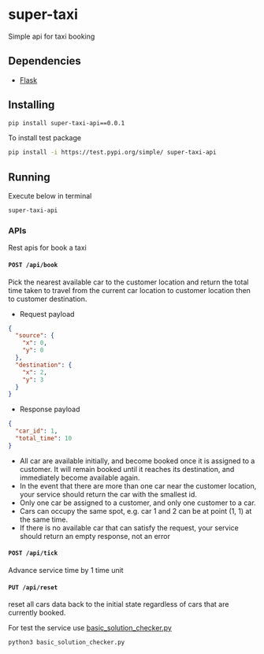 # super-taxi
Simple api for taxi booking

## Dependencies
- [Flask](https://github.com/pallets/flask)

## Installing

```sh
pip install super-taxi-api==0.0.1
```
To install test package
```sh
pip install -i https://test.pypi.org/simple/ super-taxi-api
```

## Running
Execute below in terminal
```sh
super-taxi-api
```

### APIs

Rest apis for book a taxi

#### `POST /api/book`

Pick the nearest available car to the customer location and return the total time taken to travel from the current car location to customer location then to customer destination.

- Request payload
```json
{
  "source": {
    "x": 0,
    "y": 0
  },
  "destination": {
    "x": 2,
    "y": 3
  }
}
```

- Response payload
```json
{
  "car_id": 1,
  "total_time": 10
}
```
- All car are available initially, and become booked once it is assigned to a customer. It will remain booked until it reaches its destination, and immediately become available again.
- In the event that there are more than one car near the customer location, your service should return the car with the smallest id.
- Only one car be assigned to a customer, and only one customer to a car.
- Cars can occupy the same spot, e.g. car 1 and 2 can be at point (1, 1) at the same time.
- If there is no available car that can satisfy the request, your service should return an empty response, not an error

#### `POST /api/tick`
Advance service time by 1 time unit

#### `PUT /api/reset` 
reset all cars data back to the initial state regardless of cars that are currently booked.


For test the service use [basic_solution_checker.py](basic_solution_checker.py)
```python
python3 basic_solution_checker.py
```